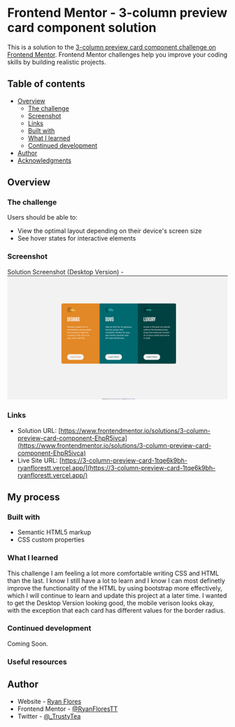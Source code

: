 # Frontend Mentor - 3-column preview card component solution

This is a solution to the [3-column preview card component challenge on Frontend Mentor](https://www.frontendmentor.io/challenges/3column-preview-card-component-pH92eAR2-). Frontend Mentor challenges help you improve your coding skills by building realistic projects. 

## Table of contents

- [Overview](#overview)
  - [The challenge](#the-challenge)
  - [Screenshot](#screenshot)
  - [Links](#links)
  - [Built with](#built-with)
  - [What I learned](#what-i-learned)
  - [Continued development](#continued-development)
- [Author](#author)
- [Acknowledgments](#acknowledgments)


## Overview

### The challenge

Users should be able to:

- View the optimal layout depending on their device's screen size
- See hover states for interactive elements

### Screenshot

Solution Screenshot (Desktop Version) - ![](./images/3columnpreviewcard.png)


### Links

- Solution URL: [https://www.frontendmentor.io/solutions/3-column-preview-card-component-EhpR5ivca](https://www.frontendmentor.io/solutions/3-column-preview-card-component-EhpR5ivca)
- Live Site URL: [https://3-column-preview-card-1tqe6k9bh-ryanflorestt.vercel.app/](https://3-column-preview-card-1tqe6k9bh-ryanflorestt.vercel.app/)

## My process

### Built with

- Semantic HTML5 markup
- CSS custom properties


### What I learned

This challenge I am feeling a lot more comfortable writing CSS and HTML than the last. I know I still have a lot to learn and I know I can most definetly improve the functionality of the HTML by using bootstrap more effectively, which I will continue to learn and update this project at a later time. I wanted to get the Desktop Version looking good, the mobile verison looks okay, with the exception that each card has different values for the border radius.


### Continued development

Coming Soon.

### Useful resources

## Author

- Website - [Ryan Flores](https://ryanflorestt.github.io/cv/)
- Frontend Mentor - [@RyanFloresTT](https://www.frontendmentor.io/profile/RyanFloresTT)
- Twitter - [@_TrustyTea](https://www.twitter.com/_TrustyTea)

